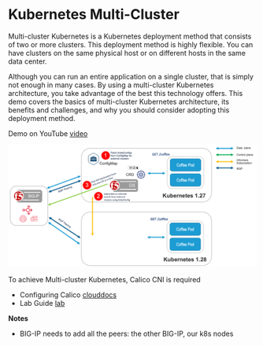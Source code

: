 # Kubernetes Multi-Cluster
Multi-cluster Kubernetes is a Kubernetes deployment method that consists of two or more clusters. This deployment method is highly flexible. You can have clusters on the same physical host or on different hosts in the same data center.

Although you can run an entire application on a single cluster, that is simply not enough in many cases. By using a multi-cluster Kubernetes architecture, you take advantage of the best this technology offers. This demo covers the basics of multi-cluster Kubernetes architecture, its benefits and challenges, and why you should consider adopting this deployment method.

Demo on YouTube [video]()

![diagram](https://github.com/mdditt2000/k8s-bigip-ctlr/blob/main/user_guides/k8s-multi-cluster/diagram/2023-11-01_11-01-58.png)

To achieve Multi-cluster Kubernetes, Calico CNI is required

* Configuring Calico [clouddocs](https://clouddocs.f5.com/containers/latest/userguide/calico-config.html)
* Lab Guide [lab](https://clouddocs.f5.com/training/community/containers/html/appendix/appendix8/appendix8.html#install-calico)

**Notes**

* BIG-IP needs to add all the peers: the other BIG-IP, our k8s nodes
